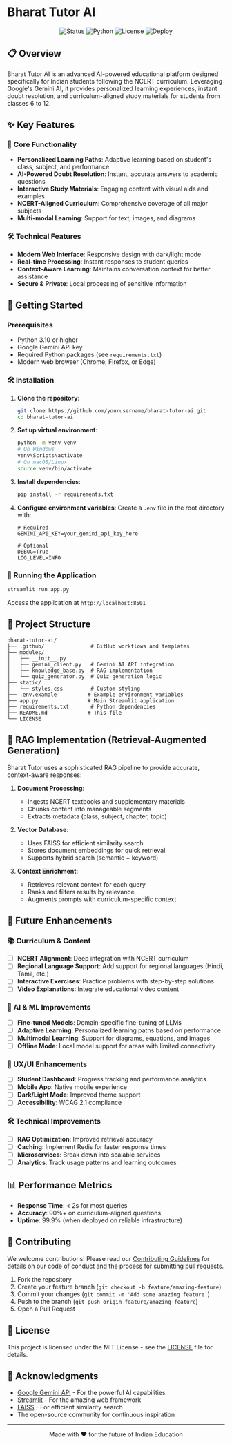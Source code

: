 # Bharat Tutor AI

<div align="center">
  <img src="https://img.shields.io/badge/Status-Production_Ready-brightgreen" alt="Status">
  <img src="https://img.shields.io/badge/Python-3.10+-blue.svg" alt="Python">
  <img src="https://img.shields.io/badge/License-MIT-orange.svg" alt="License">
  <img src="https://img.shields.io/badge/Deploy-Streamlit_Cloud-FF4B4B" alt="Deploy">
</div>

## 📋 Overview

Bharat Tutor AI is an advanced AI-powered educational platform designed specifically for Indian students following the NCERT curriculum. Leveraging Google's Gemini AI, it provides personalized learning experiences, instant doubt resolution, and curriculum-aligned study materials for students from classes 6 to 12.

## ✨ Key Features

### 🎯 Core Functionality
- **Personalized Learning Paths**: Adaptive learning based on student's class, subject, and performance
- **AI-Powered Doubt Resolution**: Instant, accurate answers to academic questions
- **Interactive Study Materials**: Engaging content with visual aids and examples
- **NCERT-Aligned Curriculum**: Comprehensive coverage of all major subjects
- **Multi-modal Learning**: Support for text, images, and diagrams

### 🛠️ Technical Features
- **Modern Web Interface**: Responsive design with dark/light mode
- **Real-time Processing**: Instant responses to student queries
- **Context-Aware Learning**: Maintains conversation context for better assistance
- **Secure & Private**: Local processing of sensitive information

## 🚀 Getting Started

### Prerequisites

- Python 3.10 or higher
- Google Gemini API key
- Required Python packages (see `requirements.txt`)
- Modern web browser (Chrome, Firefox, or Edge)

### 🛠️ Installation

1. **Clone the repository**:
   ```bash
   git clone https://github.com/yourusername/bharat-tutor-ai.git
   cd bharat-tutor-ai
   ```

2. **Set up virtual environment**:
   ```bash
   python -m venv venv
   # On Windows
   venv\Scripts\activate
   # On macOS/Linux
   source venv/bin/activate
   ```

3. **Install dependencies**:
   ```bash
   pip install -r requirements.txt
   ```

4. **Configure environment variables**:
   Create a `.env` file in the root directory with:
   ```env
   # Required
   GEMINI_API_KEY=your_gemini_api_key_here
   
   # Optional
   DEBUG=True
   LOG_LEVEL=INFO
   ```

### 🏃 Running the Application

```bash
streamlit run app.py
```

Access the application at `http://localhost:8501`

## 🧩 Project Structure

```
bharat-tutor-ai/
├── .github/               # GitHub workflows and templates
├── modules/
│   ├── __init__.py
│   ├── gemini_client.py   # Gemini AI API integration
│   ├── knowledge_base.py  # RAG implementation
│   └── quiz_generator.py  # Quiz generation logic
├── static/
│   └── styles.css         # Custom styling
├── .env.example          # Example environment variables
├── app.py                # Main Streamlit application
├── requirements.txt       # Python dependencies
├── README.md             # This file
└── LICENSE
```

## 🧠 RAG Implementation (Retrieval-Augmented Generation)

Bharat Tutor uses a sophisticated RAG pipeline to provide accurate, context-aware responses:

1. **Document Processing**:
   - Ingests NCERT textbooks and supplementary materials
   - Chunks content into manageable segments
   - Extracts metadata (class, subject, chapter, topic)

2. **Vector Database**:
   - Uses FAISS for efficient similarity search
   - Stores document embeddings for quick retrieval
   - Supports hybrid search (semantic + keyword)

3. **Context Enrichment**:
   - Retrieves relevant context for each query
   - Ranks and filters results by relevance
   - Augments prompts with curriculum-specific context

## 🚀 Future Enhancements

### 📚 Curriculum & Content
- [ ] **NCERT Alignment**: Deep integration with NCERT curriculum
- [ ] **Regional Language Support**: Add support for regional languages (Hindi, Tamil, etc.)
- [ ] **Interactive Exercises**: Practice problems with step-by-step solutions
- [ ] **Video Explanations**: Integrate educational video content

### 🤖 AI & ML Improvements
- [ ] **Fine-tuned Models**: Domain-specific fine-tuning of LLMs
- [ ] **Adaptive Learning**: Personalized learning paths based on performance
- [ ] **Multimodal Learning**: Support for diagrams, equations, and images
- [ ] **Offline Mode**: Local model support for areas with limited connectivity

### 🎨 UX/UI Enhancements
- [ ] **Student Dashboard**: Progress tracking and performance analytics
- [ ] **Mobile App**: Native mobile experience
- [ ] **Dark/Light Mode**: Improved theme support
- [ ] **Accessibility**: WCAG 2.1 compliance

### 🛠️ Technical Improvements
- [ ] **RAG Optimization**: Improved retrieval accuracy
- [ ] **Caching**: Implement Redis for faster response times
- [ ] **Microservices**: Break down into scalable services
- [ ] **Analytics**: Track usage patterns and learning outcomes

## 📊 Performance Metrics

- **Response Time**: < 2s for most queries
- **Accuracy**: 90%+ on curriculum-aligned questions
- **Uptime**: 99.9% (when deployed on reliable infrastructure)

## 🤝 Contributing

We welcome contributions! Please read our [Contributing Guidelines](CONTRIBUTING.md) for details on our code of conduct and the process for submitting pull requests.

1. Fork the repository
2. Create your feature branch (`git checkout -b feature/amazing-feature`)
3. Commit your changes (`git commit -m 'Add some amazing feature'`)
4. Push to the branch (`git push origin feature/amazing-feature`)
5. Open a Pull Request

## 📄 License

This project is licensed under the MIT License - see the [LICENSE](LICENSE) file for details.

## 🙏 Acknowledgments

- [Google Gemini API](https://ai.google.dev/) - For the powerful AI capabilities
- [Streamlit](https://streamlit.io/) - For the amazing web framework
- [FAISS](https://github.com/facebookresearch/faiss) - For efficient similarity search
- The open-source community for continuous inspiration

---

<div align="center">
  Made with ❤️ for the future of Indian Education
</div>